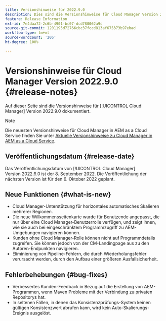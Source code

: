 ```yaml
---
title: Versionshinweise für 2022.9.0
description: Dies sind die Versionshinweise für Cloud Manager Version 2022.9.0.
feature: Release Information
exl-id: 7e4daa72-2c6b-4901-bc07-dcd780062a9c
source-git-commit: 1201195d72766cbc37fccd813af675373b97ebad
workflow-type: tm+mt
source-wordcount: '206'
ht-degree: 100%

---
```


# Versionshinweise für Cloud Manager Version 2022.9.0 {#release-notes}

Auf dieser Seite sind die Versionshinweise für [!UICONTROL Cloud Manager] Version 2022.9.0 dokumentiert.

>[!NOTE]
>
>Die neuesten Versionshinweise für Cloud Manager in AEM as a Cloud Service finden Sie unter [Aktuelle Versionshinweise zu Cloud Manager in AEM as a Cloud Service](https://experienceleague.adobe.com/docs/experience-manager-cloud-service/content/implementing/using-cloud-manager/release-notes-cloud-manager/release-notes-cm-current.html?lang=de).

## Veröffentlichungsdatum {#release-date}

Das Veröffentlichungsdatum von [!UICONTROL Cloud Manager] Version 2022.9.0 ist der 8. September 2022. Die Veröffentlichung der nächsten Version ist für den 6. Oktober 2022 geplant.

## Neue Funktionen {#what-is-new}

* Cloud Manager-Unterstützung für horizontales automatisches Skalieren mehrerer Regionen.
* Die neue Willkommensseitenkarte wurde für Benutzende angepasst, die nur über eine Cloud Manager-Benutzerrolle verfügen, und zeigt ihnen, wie sie auch bei eingeschränktem Programmzugriff zu AEM-Umgebungen navigieren können.
* Kunden ohne Cloud Manager-Rolle können nicht auf Programmdetails zugreifen. Sie können jedoch von der CM-Landingpage aus zu den Autoren-Endpunkten navigieren.
* Eliminierung von Pipeline-Fehlern, die durch Wiederholungsfehler verursacht werden, durch den Aufbau einer größeren Ausfallsicherheit.

## Fehlerbehebungen {#bug-fixes}

* Verbessertes Kunden-Feedback in Bezug auf die Erstellung von AEM-Programmen, wenn Maven Probleme mit der Verbindung zu privaten Repositorys hat.
* In seltenen Fällen, in denen das Konsistenzprüfungs-System keinen gültigen Konsistenzwert abrufen kann, wird kein Auto-Skalierungs-Ereignis ausgelöst.
